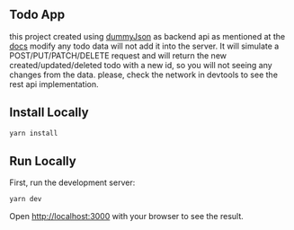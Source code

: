 ## Todo App

this project created using [dummyJson](https://dummyjson.com/docs/todos) as backend api
as mentioned at the [docs](https://dummyjson.com/docs/todos) modify any todo data will not add it into the server.
It will simulate a POST/PUT/PATCH/DELETE request and will return the new created/updated/deleted todo with a new id,
so you will not seeing any changes from the data. please, check the network in devtools to see the rest api implementation.

## Install Locally

```bash
yarn install
```

## Run Locally

First, run the development server:

```bash
yarn dev
```

Open [http://localhost:3000](http://localhost:3000) with your browser to see the result.
